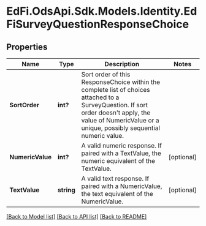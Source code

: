 # EdFi.OdsApi.Sdk.Models.Identity.EdFiSurveyQuestionResponseChoice
## Properties

Name | Type | Description | Notes
------------ | ------------- | ------------- | -------------
**SortOrder** | **int?** | Sort order of this ResponseChoice within the complete list of choices attached to a SurveyQuestion. If sort order doesn&#39;t apply, the value of NumericValue or a unique, possibly sequential numeric value. | 
**NumericValue** | **int?** | A valid numeric response. If paired with a TextValue, the numeric equivalent of the TextValue. | [optional] 
**TextValue** | **string** | A valid text response. If paired with a NumericValue, the text equivalent of the NumericValue. | [optional] 

[[Back to Model list]](../README.md#documentation-for-models) [[Back to API list]](../README.md#documentation-for-api-endpoints) [[Back to README]](../README.md)

